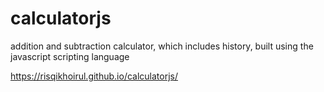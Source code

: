 # calculatorjs
 addition and subtraction calculator, which includes history, built using the javascript scripting language

https://risqikhoirul.github.io/calculatorjs/
